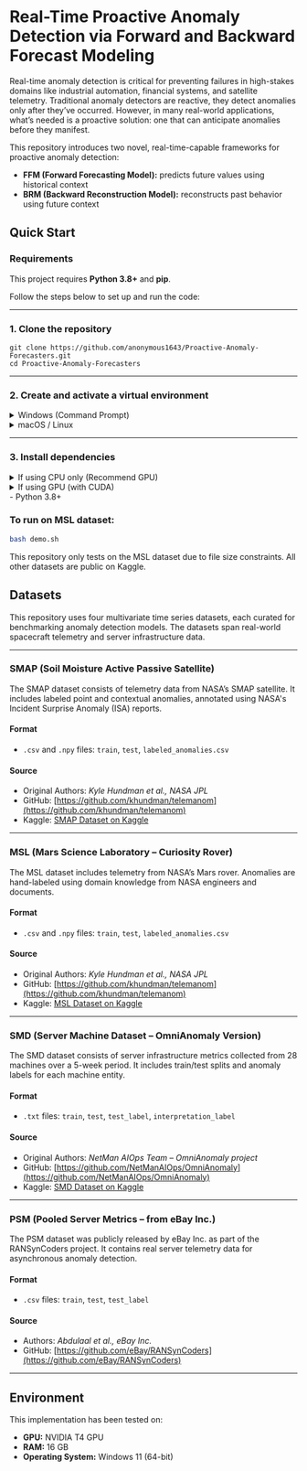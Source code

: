 # Real-Time Proactive Anomaly Detection via Forward and Backward Forecast Modeling

Real-time anomaly detection is critical for preventing failures in high-stakes domains like industrial automation, financial systems, and satellite telemetry. Traditional anomaly detectors are reactive, they detect anomalies only after they’ve occurred. However, in many real-world applications, what’s needed is a proactive solution: one that can anticipate anomalies before they manifest.

This repository introduces two novel, real-time-capable frameworks for proactive anomaly detection:
- **FFM (Forward Forecasting Model):** predicts future values using historical context
- **BRM (Backward Reconstruction Model):** reconstructs past behavior using future context

## Quick Start

### Requirements

This project requires **Python 3.8+** and **pip**.

Follow the steps below to set up and run the code:

---

### 1. Clone the repository

```
git clone https://github.com/anonymous1643/Proactive-Anomaly-Forecasters.git
cd Proactive-Anomaly-Forecasters
```

---

### 2. Create and activate a virtual environment

<details>
<summary>Windows (Command Prompt)</summary>

```
python -m venv venv
venv\Scripts\activate
```
</details>

<details>
<summary>macOS / Linux</summary>

```
python3 -m venv venv
source venv/bin/activate
```
</details>

---

### 3. Install dependencies

<details>
<summary>If using CPU only (Recommend GPU)</summary>

```
pip install --upgrade pip
pip install torch torchvision torchaudio --index-url https://download.pytorch.org/whl/cpu
pip install pandas numpy scikit-learn pyarrow pyod
```
</details>

<details>
<summary>If using GPU (with CUDA)</summary>

Check your CUDA version using:

```
nvcc --version
```

Then install the appropriate version. Example for CUDA 11.8:

```
pip install torch torchvision torchaudio --index-url https://download.pytorch.org/whl/cu118
pip install pandas numpy scikit-learn pyarrow
```
</details>
- Python 3.8+
    
### To run on MSL dataset:

```bash
bash demo.sh 
```

This repository only tests on the MSL dataset due to file size constraints. All other datasets are public on Kaggle.

## Datasets 

This repository uses four multivariate time series datasets, each curated for benchmarking anomaly detection models. The datasets span real-world spacecraft telemetry and server infrastructure data.

---

### SMAP (Soil Moisture Active Passive Satellite)

The SMAP dataset consists of telemetry data from NASA’s SMAP satellite. It includes labeled point and contextual anomalies, annotated using NASA's Incident Surprise Anomaly (ISA) reports.

#### Format
- `.csv` and `.npy` files: `train`, `test`, `labeled_anomalies.csv`

#### Source 
- Original Authors: *Kyle Hundman et al., NASA JPL*
- GitHub: [https://github.com/khundman/telemanom](https://github.com/khundman/telemanom)
- Kaggle: [SMAP Dataset on Kaggle](https://www.kaggle.com/datasets/patrickfleith/nasa-anomaly-detection-dataset-smap-msl)

---

### MSL (Mars Science Laboratory – Curiosity Rover)

The MSL dataset includes telemetry from NASA’s Mars rover. Anomalies are hand-labeled using domain knowledge from NASA engineers and documents.

#### Format
- `.csv` and `.npy` files: `train`, `test`, `labeled_anomalies.csv`

#### Source 
- Original Authors: *Kyle Hundman et al., NASA JPL*
- GitHub: [https://github.com/khundman/telemanom](https://github.com/khundman/telemanom)
- Kaggle: [MSL Dataset on Kaggle](https://www.kaggle.com/datasets/patrickfleith/nasa-anomaly-detection-dataset-smap-msl)

---

### SMD (Server Machine Dataset – OmniAnomaly Version)

The SMD dataset consists of server infrastructure metrics collected from 28 machines over a 5-week period. It includes train/test splits and anomaly labels for each machine entity.

#### Format
- `.txt` files: `train`, `test`, `test_label`, `interpretation_label`

#### Source 
- Original Authors: *NetMan AIOps Team – OmniAnomaly project*
- GitHub: [https://github.com/NetManAIOps/OmniAnomaly](https://github.com/NetManAIOps/OmniAnomaly)
- Kaggle: [SMD Dataset on Kaggle](https://www.kaggle.com/datasets/mgusat/smd-onmiad)

---

### PSM (Pooled Server Metrics – from eBay Inc.)

The PSM dataset was publicly released by eBay Inc. as part of the RANSynCoders project. It contains real server telemetry data for asynchronous anomaly detection.

#### Format
- `.csv` files: `train`, `test`, `test_label`

#### Source 
- Authors: *Abdulaal et al., eBay Inc.*
- GitHub: [https://github.com/eBay/RANSynCoders](https://github.com/eBay/RANSynCoders)

---

## Environment

This implementation has been tested on:

- **GPU:** NVIDIA T4 GPU
- **RAM:** 16 GB  
- **Operating System:** Windows 11 (64-bit)

